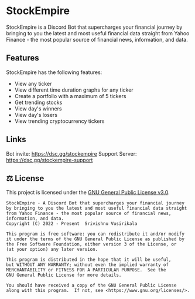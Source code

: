 # StockEmpire

StockEmpire is a Discord Bot that supercharges your financial journey by bringing to you the latest and most useful financial data straight from Yahoo Finance - the most popular source of financial news, information, and data.

## Features
StockEmpire has the following features:
- View any ticker
- View different time duration graphs for any ticker
- Create a portfolio with a maximum of 5 tickers
- Get trending stocks
- View day's winners
- View day's losers
- View trending cryptocurrency tickers

## Links
Bot invite: https://dsc.gg/stockempire
Support Server: https://dsc.gg/stockempire-support

## ⚖ License
This project is licensed under the [GNU General Public License v3.0](https://github.com/vsmart-06/StockEmpire/blob/master/LICENSE.md).

    StockEmpire - A Discord Bot that supercharges your financial journey by bringing to you the latest and most useful financial data straight from Yahoo Finance - the most popular source of financial news, information, and data.
    Copyright (C) 2022 - Present  Srivishnu Vusirikala

    This program is free software: you can redistribute it and/or modify
    it under the terms of the GNU General Public License as published by
    the Free Software Foundation, either version 3 of the License, or
    (at your option) any later version.

    This program is distributed in the hope that it will be useful,
    but WITHOUT ANY WARRANTY; without even the implied warranty of
    MERCHANTABILITY or FITNESS FOR A PARTICULAR PURPOSE.  See the
    GNU General Public License for more details.

    You should have received a copy of the GNU General Public License
    along with this program.  If not, see <https://www.gnu.org/licenses/>.